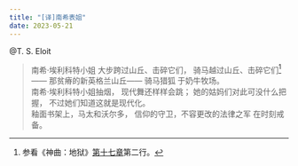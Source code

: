 ```yaml
---
title: "[译]南希表姐"
date: 2023-05-21
---
```

@T. S. Eloit
>南希·埃利科特小姐
大步跨过山丘、击碎它们，
骑马越过山丘、击碎它们[^1]——
那贫瘠的新英格兰山丘——
骑马猎狐
于奶牛牧场。\
南希·埃利科特小姐抽烟，
现代舞还样样会跳；
她的姑妈们对此可没什么把握，
不过她们知道这就是现代化。\
釉面书架上，马太和沃尔多，
信仰的守卫，不容更改的法律之军
在时刻戒备。

[^1]: 参看《神曲：地狱》[第十七章](/202305212102)第二行。
